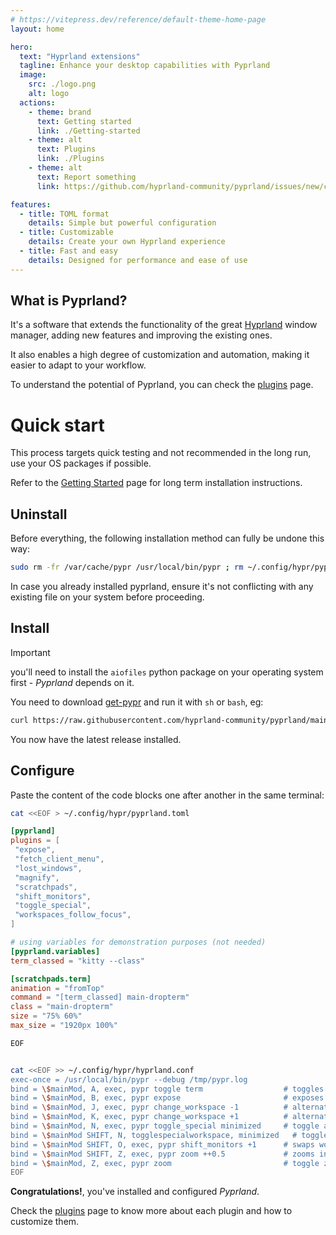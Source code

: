```yaml
---
# https://vitepress.dev/reference/default-theme-home-page
layout: home

hero:
  text: "Hyprland extensions"
  tagline: Enhance your desktop capabilities with Pyprland
  image:
    src: ./logo.png
    alt: logo
  actions:
    - theme: brand
      text: Getting started
      link: ./Getting-started
    - theme: alt
      text: Plugins
      link: ./Plugins
    - theme: alt
      text: Report something
      link: https://github.com/hyprland-community/pyprland/issues/new/choose

features:
  - title: TOML format
    details: Simple but powerful configuration
  - title: Customizable
    details: Create your own Hyprland experience
  - title: Fast and easy
    details: Designed for performance and ease of use
---
```


## What is Pyprland?

It's a software that extends the functionality of the great [Hyprland](https://hyprland.org/) window manager, adding new features and improving the existing ones.

It also enables a high degree of customization and automation, making it easier to adapt to your workflow.

To understand the potential of Pyprland, you can check the [plugins](/Plugins) page.

# Quick start

This process targets quick testing and not recommended in the long run, use your OS packages if possible.

Refer to the [Getting Started](/Getting-started) page for long term installation instructions.

## Uninstall

Before everything, the following installation method can fully be undone this way:

 ```sh
 sudo rm -fr /var/cache/pypr /usr/local/bin/pypr ; rm ~/.config/hypr/pyprland.toml
 ```

In case you already installed pyprland, ensure it's not conflicting with any existing file on your system before proceeding.

## Install

> [!important]
> you'll need to install the `aiofiles` python package on your operating system first - _Pyprland_ depends on it.

You need to download [get-pypr](https://raw.githubusercontent.com/hyprland-community/pyprland/main/scripts/get-pypr) and run it with `sh` or `bash`, eg:

 ```sh
 curl https://raw.githubusercontent.com/hyprland-community/pyprland/main/scripts/get-pypr | sh
 ```

You now have the latest release installed.

## Configure

Paste the content of the code blocks one after another in the same terminal:

 ```sh
cat <<EOF > ~/.config/hypr/pyprland.toml
```

 ```toml
[pyprland]
plugins = [
  "expose",
  "fetch_client_menu",
  "lost_windows",
  "magnify",
  "scratchpads",
  "shift_monitors",
  "toggle_special",
  "workspaces_follow_focus",
]

# using variables for demonstration purposes (not needed)
[pyprland.variables]
term_classed = "kitty --class"

[scratchpads.term]
animation = "fromTop"
command = "[term_classed] main-dropterm"
class = "main-dropterm"
size = "75% 60%"
max_size = "1920px 100%"
```

```sh
EOF


cat <<EOF >> ~/.config/hypr/hyprland.conf
exec-once = /usr/local/bin/pypr --debug /tmp/pypr.log
bind = \$mainMod, A, exec, pypr toggle term                  # toggles the "term" scratchpad visibility
bind = \$mainMod, B, exec, pypr expose                       # exposes every window temporarily or "jump" to the fucused one
bind = \$mainMod, J, exec, pypr change_workspace -1          # alternative multi-monitor workspace switcher
bind = \$mainMod, K, exec, pypr change_workspace +1          # alternative multi-monitor workspace switcher
bind = \$mainMod, N, exec, pypr toggle_special minimized     # toggle a window from/to the "minimized" special workspace
bind = \$mainMod SHIFT, N, togglespecialworkspace, minimized   # toggle the "minimized" special workspace visibility
bind = \$mainMod SHIFT, O, exec, pypr shift_monitors +1      # swaps workspaces between monitors
bind = \$mainMod SHIFT, Z, exec, pypr zoom ++0.5             # zooms in the focused workspace
bind = \$mainMod, Z, exec, pypr zoom                         # toggle zooming
EOF
```

**Congratulations!**, you've installed and configured _Pyprland_.

Check the [plugins](/Plugins) page to know more about each plugin and how to customize them.
